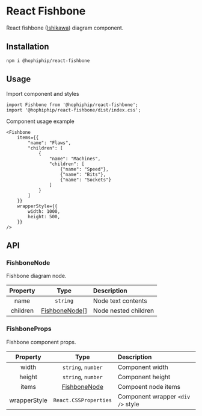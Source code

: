 # React Fishbone

React fishbone ([Ishikawa](https://en.wikipedia.org/wiki/Ishikawa_diagram)) diagram component.

## Installation

```console
npm i @hophiphip/react-fishbone
```

## Usage

Import component and styles

```tsx
import Fishbone from '@hophiphip/react-fishbone';
import '@hophiphip/react-fishbone/dist/index.css';
```

Component usage example

```tsx
<Fishbone 
    items={{
        "name": "Flaws",
        "children": [
            {
                "name": "Machines",
                "children": [
                    {"name": "Speed"},
                    {"name": "Bits"},
                    {"name": "Sockets"}
                ]
            }
        ]
    }}
    wrapperStyle={{ 
        width: 1000, 
        height: 500,
    }}
/>
```

## API

### **FishboneNode**

Fishbone diagram node.

| Property | Type                                | Description          |
|:--------:|:-----------------------------------:|:---------------------|
| name     | `string`                            | Node text contents   |
| children | [FishboneNode](#fishbonenode)[]     | Node nested children |

### **FishboneProps**

Fishbone component props.

| Property     | Type                           | Description                       |
|:------------:|:------------------------------:|:----------------------------------|
| width        | `string`, `number`             | Component width                   |
| height       | `string`, `number`             | Component height                  |
| items        | [FishboneNode](#fishbonenode)  | Compoent node items               |
| wrapperStyle | `React.CSSProperties`          | Component wrapper `<div />` style |
